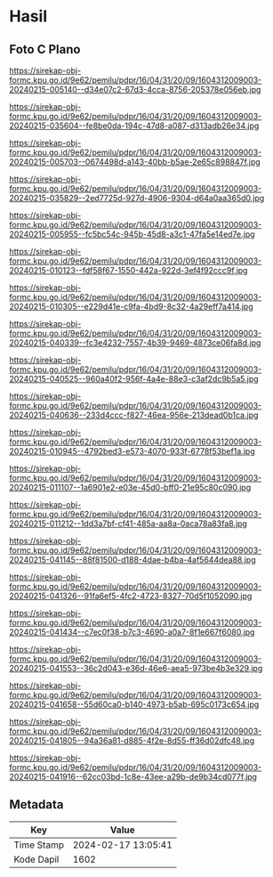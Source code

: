 # Hasil

## Foto C Plano

https://sirekap-obj-formc.kpu.go.id/9e62/pemilu/pdpr/16/04/31/20/09/1604312009003-20240215-005140--d34e07c2-67d3-4cca-8756-205378e056eb.jpg

https://sirekap-obj-formc.kpu.go.id/9e62/pemilu/pdpr/16/04/31/20/09/1604312009003-20240215-035604--fe8be0da-194c-47d8-a087-d313adb26e34.jpg

https://sirekap-obj-formc.kpu.go.id/9e62/pemilu/pdpr/16/04/31/20/09/1604312009003-20240215-005703--0674498d-a143-40bb-b5ae-2e65c898847f.jpg

https://sirekap-obj-formc.kpu.go.id/9e62/pemilu/pdpr/16/04/31/20/09/1604312009003-20240215-035829--2ed7725d-927d-4906-9304-d64a0aa365d0.jpg

https://sirekap-obj-formc.kpu.go.id/9e62/pemilu/pdpr/16/04/31/20/09/1604312009003-20240215-005955--fc5bc54c-945b-45d8-a3c1-47fa5e14ed7e.jpg

https://sirekap-obj-formc.kpu.go.id/9e62/pemilu/pdpr/16/04/31/20/09/1604312009003-20240215-010123--fdf58f67-1550-442a-922d-3ef4f92ccc9f.jpg

https://sirekap-obj-formc.kpu.go.id/9e62/pemilu/pdpr/16/04/31/20/09/1604312009003-20240215-010305--e229d41e-c9fa-4bd9-8c32-4a29eff7a414.jpg

https://sirekap-obj-formc.kpu.go.id/9e62/pemilu/pdpr/16/04/31/20/09/1604312009003-20240215-040339--fc3e4232-7557-4b39-9469-4873ce06fa8d.jpg

https://sirekap-obj-formc.kpu.go.id/9e62/pemilu/pdpr/16/04/31/20/09/1604312009003-20240215-040525--960a40f2-956f-4a4e-88e3-c3af2dc9b5a5.jpg

https://sirekap-obj-formc.kpu.go.id/9e62/pemilu/pdpr/16/04/31/20/09/1604312009003-20240215-040636--233d4ccc-f827-46ea-956e-213dead0b1ca.jpg

https://sirekap-obj-formc.kpu.go.id/9e62/pemilu/pdpr/16/04/31/20/09/1604312009003-20240215-010945--4792bed3-e573-4070-933f-6778f53bef1a.jpg

https://sirekap-obj-formc.kpu.go.id/9e62/pemilu/pdpr/16/04/31/20/09/1604312009003-20240215-011107--1a6901e2-e03e-45d0-bff0-21e95c80c090.jpg

https://sirekap-obj-formc.kpu.go.id/9e62/pemilu/pdpr/16/04/31/20/09/1604312009003-20240215-011212--1dd3a7bf-cf41-485a-aa8a-0aca78a83fa8.jpg

https://sirekap-obj-formc.kpu.go.id/9e62/pemilu/pdpr/16/04/31/20/09/1604312009003-20240215-041145--88f81500-d188-4dae-b4ba-4af5644dea88.jpg

https://sirekap-obj-formc.kpu.go.id/9e62/pemilu/pdpr/16/04/31/20/09/1604312009003-20240215-041326--91fa6ef5-4fc2-4723-8327-70d5f1052090.jpg

https://sirekap-obj-formc.kpu.go.id/9e62/pemilu/pdpr/16/04/31/20/09/1604312009003-20240215-041434--c7ec0f38-b7c3-4690-a0a7-8f1e667f6080.jpg

https://sirekap-obj-formc.kpu.go.id/9e62/pemilu/pdpr/16/04/31/20/09/1604312009003-20240215-041553--36c2d043-e36d-46e6-aea5-973be4b3e329.jpg

https://sirekap-obj-formc.kpu.go.id/9e62/pemilu/pdpr/16/04/31/20/09/1604312009003-20240215-041658--55d60ca0-b140-4973-b5ab-695c0173c654.jpg

https://sirekap-obj-formc.kpu.go.id/9e62/pemilu/pdpr/16/04/31/20/09/1604312009003-20240215-041805--94a36a81-d885-4f2e-8d55-ff36d02dfc48.jpg

https://sirekap-obj-formc.kpu.go.id/9e62/pemilu/pdpr/16/04/31/20/09/1604312009003-20240215-041916--62cc03bd-1c8e-43ee-a29b-de9b34cd077f.jpg


## Metadata

| Key        | Value               |
| ---------- | ------------------- |
| Time Stamp | 2024-02-17 13:05:41 |
| Kode Dapil | 1602                |



